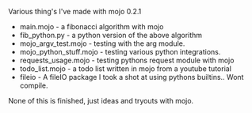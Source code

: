 Various thing's I've made with mojo 0.2.1

* main.mojo - a fibonacci algorithm with mojo
* fib_python.py - a python version of the above algorithm
* mojo_argv_test.mojo - testing with the arg module.
* mojo_python_stuff.mojo - testing various python integrations.
* requests_usage.mojo - testing pythons request module with mojo
* todo_list.mojo - a todo list written in mojo from a youtube tutorial
* fileio - A fileIO package I took a shot at using pythons builtins.. Wont compile. 

None of this is finished, just ideas and tryouts with mojo. 